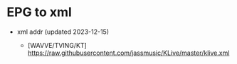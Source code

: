 # EPG to xml

* xml addr (updated 2023-12-15)

  - [WAVVE/TVING/KT]
    https://raw.githubusercontent.com/jassmusic/KLive/master/klive.xml


